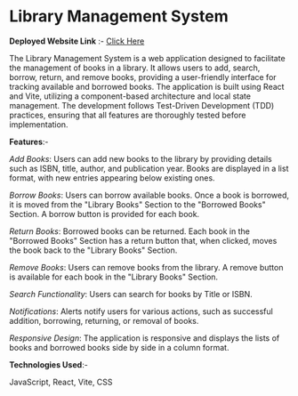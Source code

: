 ﻿# Library Management System

**Deployed Website Link** :-  [Click Here](https://library-management-system-sigma-two.vercel.app/)

The Library Management System is a web application designed to facilitate the management of books in a library. It allows users to add, search, borrow, return, and remove books, providing a user-friendly interface for tracking available and borrowed books. The application is built using React and Vite, utilizing a component-based architecture and local state management. The development follows Test-Driven Development (TDD) practices, ensuring that all features are thoroughly tested before implementation.

**Features**:-

*Add Books*: Users can add new books to the library by providing details such as ISBN, title, author, and publication year. Books are displayed in a list format, with new entries appearing below existing ones.<br>

*Borrow Books*: Users can borrow available books. Once a book is borrowed, it is moved from the "Library Books" Section to the "Borrowed Books" Section. A borrow button is provided for each book.<br>

*Return Books*: Borrowed books can be returned. Each book in the "Borrowed Books" Section has a return button that, when clicked, moves the book back to the "Library Books" Section.<br>

*Remove Books*: Users can remove books from the library. A remove button is available for each book in the "Library Books" Section.<br>

*Search Functionality*: Users can search for books by Title or ISBN.<br>

*Notifications*: Alerts notify users for various actions, such as successful addition, borrowing, returning, or removal of books.<br>

*Responsive Design*: The application is responsive and displays the lists of books and borrowed books side by side in a column format.<br>

**Technologies Used**:-

JavaScript, React, Vite, CSS

